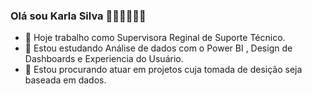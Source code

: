 ### Olá sou Karla Silva 👋👋👋👋👋👋
- 🔭  Hoje trabalho  como Supervisora Reginal de Suporte Técnico.
- 🌱 Estou estudando  Análise de dados com o Power BI ,  Design de Dashboards e Experiencia do Usuário.
- 👯  Estou procurando atuar em projetos cuja tomada de desição seja baseada em dados.
  
